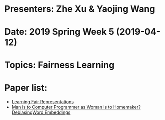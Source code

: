 
# Presenters: Zhe Xu & Yaojing Wang
# Date: 2019 Spring Week 5 (2019-04-12)
# Topics: Fairness Learning
# Paper list:
* [Learning Fair Representations](https://www.cs.toronto.edu/~toni/Papers/icml-final.pdf)
* [Man is to Computer Programmer as Woman is to Homemaker? DebiasingWord Embeddings](https://arxiv.org/pdf/1607.06520.pdf)
